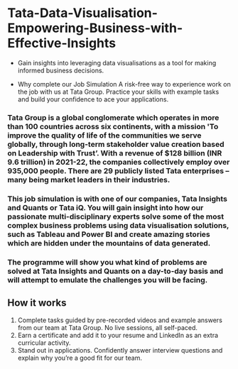 # Tata-Data-Visualisation-Empowering-Business-with-Effective-Insights
- Gain insights into leveraging data visualisations as a tool for making informed business decisions.

- Why complete our Job Simulation
A risk-free way to experience work on the job with us at Tata Group.
Practice your skills with example tasks and build your confidence to ace your applications.


### Tata Group is a global conglomerate which operates in more than 100 countries across six continents, with a mission 'To improve the quality of life of the communities we serve globally, through long-term stakeholder value creation based on Leadership with Trust’. With a revenue of $128 billion (INR 9.6 trillion) in 2021-22, the companies collectively employ over 935,000 people. There are 29 publicly listed Tata enterprises – many being market leaders in their industries. 

### This job simulation is with one of our companies, Tata Insights and Quants or Tata iQ. You will gain insight into how our passionate multi-disciplinary experts solve some of the most complex business problems using data visualisation solutions, such as Tableau and Power BI and create amazing stories which are hidden under the mountains of data generated. 

### The programme will show you what kind of problems are solved at Tata Insights and Quants on a day-to-day basis and will attempt to emulate the challenges you will be facing.



## How it works
1. Complete tasks guided by pre-recorded videos and example answers from our team at Tata Group. No live sessions, all self-paced.
2. Earn a certificate and add it to your resume and LinkedIn as an extra curricular activity.
3. Stand out in applications. Confidently answer interview questions and explain why you’re a good fit for our team.
